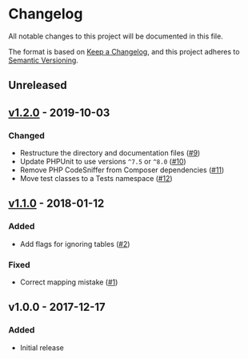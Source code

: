 # Changelog

All notable changes to this project will be documented in this file.

The format is based on [Keep a Changelog](https://keepachangelog.com), and this project adheres to [Semantic Versioning](https://semver.org).

## Unreleased

## [v1.2.0] - 2019-10-03

### Changed
- Restructure the directory and documentation files ([#9](https://github.com/HDInnovations/u232-to-unit3d/pull/9))
- Update PHPUnit to use versions `^7.5` or `^8.0` ([#10](https://github.com/HDInnovations/u232-to-unit3d/pull/10))
- Remove PHP CodeSniffer from Composer dependencies ([#11](https://github.com/HDInnovations/u232-to-unit3d/pull/11))
- Move test classes to a Tests namespace ([#12](https://github.com/HDInnovations/u232-to-unit3d/pull/12))

## [v1.1.0] - 2018-01-12

### Added
- Add flags for ignoring tables ([#2](https://github.com/HDInnovations/u232-to-unit3d/issues/2))

### Fixed
- Correct mapping mistake ([#1](https://github.com/HDInnovations/u232-to-unit3d/issues/1))

## v1.0.0 - 2017-12-17

### Added
- Initial release

[v1.2.0]: https://github.com/HDInnovations/u232-to-unit3d/compare/v1.1.0...v1.2.0
[v1.1.0]: https://github.com/HDInnovations/u232-to-unit3d/compare/v1.0.0...v1.1.0
